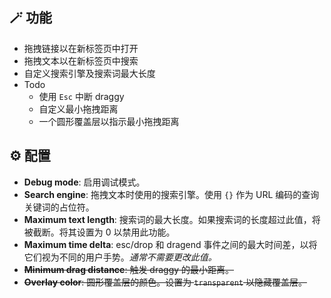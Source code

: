 ## 🪄 功能

- 拖拽链接以在新标签页中打开
- 拖拽文本以在新标签页中搜索
- 自定义搜索引擎及搜索词最大长度
- Todo
    - 使用 `Esc` 中断 draggy
    - 自定义最小拖拽距离
    - 一个圆形覆盖层以指示最小拖拽距离

## ⚙️ 配置

- **Debug mode**: 启用调试模式。
- **Search engine**: 拖拽文本时使用的搜索引擎。使用 `{}` 作为 URL 编码的查询关键词的占位符。
- **Maximum text length**: 搜索词的最大长度。如果搜索词的长度超过此值，将被截断。将其设置为 0 以禁用此功能。
- **Maximum time delta**: esc/drop 和 dragend 事件之间的最大时间差，以将它们视为不同的用户手势。*通常不需要更改此值。*
- ~~**Minimum drag distance**: 触发 draggy 的最小距离。~~
- ~~**Overlay color**: 圆形覆盖层的颜色。设置为 `transparent` 以隐藏覆盖层。~~
